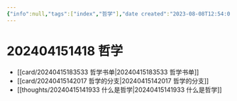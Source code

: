 ```yaml
---
{"info":null,"tags":["index","哲学"],"date created":"2023-08-08T12:54:06+08:00","date modified":"2024-04-18T13:37:47+08:00","dg-publish":true,"permalink":"/000 Topic Index/202404151418 哲学/","dgPassFrontmatter":true,"noteIcon":"2","created":"2023-08-08T12:54:06+08:00","updated":"2024-04-18T13:37:47+08:00"}
---
```



# 202404151418 哲学

- [[card/20240415183533 哲学书单\|20240415183533 哲学书单]]
- [[card/20240415142017 哲学的分支\|20240415142017 哲学的分支]]
- [[thoughts/20240415141933 什么是哲学\|20240415141933 什么是哲学]]
